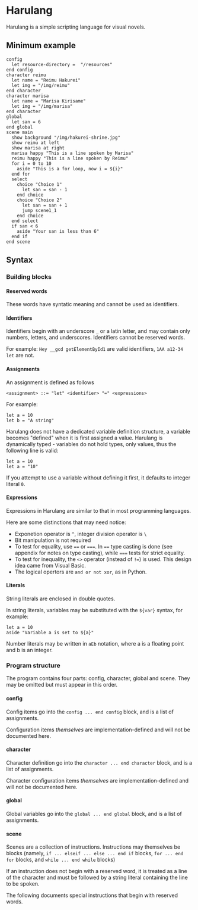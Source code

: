 # Harulang

Harulang is a simple scripting language for visual novels.

## Minimum example

```
config
  let resource-directory =  "/resources"
end config
character reimu
  let name = "Reimu Hakurei"
  let img = "/img/reimu"
end character
character marisa
  let name = "Marisa Kirisame"
  let img = "/img/marisa"
end character
global
  let san = 6
end global
scene main
  show background "/img/hakurei-shrine.jpg"
  show reimu at left
  show marisa at right
  marisa happy "This is a line spoken by Marisa"
  reimu happy "This is a line spoken by Reimu"
  for i = 0 to 10
    aside "This is a for loop, now i = ${i}"
  end for
  select
    choice "Choice 1"
      let san = san - 1
    end choice
    choice "Choice 2"
      let san = san + 1
      jump scene1_1
    end choice
  end select
  if san < 6
    aside "Your san is less than 6"
  end if
end scene
```

## Syntax

### Building blocks
#### Reserved words
These words have syntatic meaning and cannot be used as identifiers.

#### Identifiers
Identifiers begin with an underscore `_` or a latin letter, and may contain only
numbers, letters, and underscores. Identifiers cannot be reserved words.

For example: `Hey __gcd getElementById1` are valid identifiers, `1AA a12-34 let`
are not.
#### Assignments
An assignment is defined as follows
```bnf
<assignment> ::= "let" <identifier> "=" <expressions>
```

For example:
```
let a = 10
let b = "A string"
```

Harulang does not have a dedicated variable definition structure, a variable becomes
"defined" when it is first assigned a value. Harulang is dynamically typed -
variables do not hold types, only values, thus the following line is valid:

```
let a = 10
let a = "10"
```

If you attempt to use a variable without defining it first, it defaults to integer
literal `0`.

#### Expressions
Expressions in Harulang are similar to that in most programming languages.

Here are some distinctions that may need notice:

+ Exponetion operator is `^`, integer division operator is `\`
+ Bit manipulation is not required
+ To test for equality, use `==` or `===`. In `==` type casting is done
(see appendix for notes on type casting), while `===` tests for strict equality.
+ To test for inequality, the `<>` operator (instead of `!=`) is used. This design
idea came from Visual Basic.
+ The logical opertors are `and or not xor`, as in Python.

#### Literals

String literals are enclosed in double quotes.

In string literals, variables may be substituted with the `${var}` syntax, for example:

```
let a = 10
aside "Variable a is set to ${a}"
```

Number literals may be written in `aEb` notation, where a is a floating point and
b is an integer.


### Program structure

The program contains four parts: config, character, global and scene. They may be
omitted but must appear in this order.

#### config
Config items go into the `config ... end config` block, and is a list of assignments.

Configuration items *themselves* are implementation-defined and will not be
documented here.

#### character
Character definition go into the `character ... end character` block, and is a list of assignments.

Character configuration items *themselves* are implementation-defined and will not be
documented here.

#### global
Global variables go into the `global ... end global` block, and is a list of assignments.

#### scene

Scenes are a collection of instructions. Instructions may themselves be blocks
(namely, `if ... elseif ... else ... end if` blocks, `for ... end for` blocks,
and `while ... end while` blocks)

If an instruction does not begin with a reserved word, it is treated as a line of
the character and must be followed by a string literal containing the line to be spoken.

The following documents special instructions that begin with reserved words.

